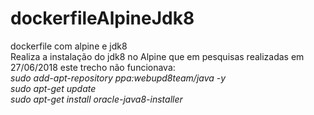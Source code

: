 # dockerfileAlpineJdk8
dockerfile com alpine e jdk8  
Realiza a instalação do jdk8 no Alpine que em pesquisas realizadas em 27/06/2018 este trecho não funcionava:  
  *sudo add-apt-repository ppa:webupd8team/java -y*  
  *sudo apt-get update*  
  *sudo apt-get install oracle-java8-installer*  
